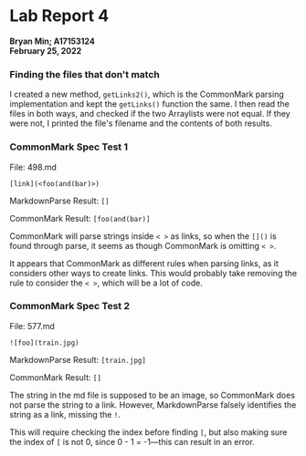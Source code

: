 # Lab Report 4

**Bryan Min; A17153124**\
**February 25, 2022**

### Finding the files that don't match

I created a new method, `getLinks2()`, which is the CommonMark parsing implementation and kept the `getLinks()` function the same. I then read the files in both ways, and checked if the two Arraylists were not equal. If they were not, I printed the file's filename and the contents of both results.


### CommonMark Spec Test 1

File: 498.md
```
[link](<foo(and(bar)>)
```

MarkdownParse Result:
`[]`

CommonMark Result:
`[foo(and(bar)]`

CommonMark will parse strings inside `< >` as links, so when the `[]()` is found through parse, it seems as though CommonMark is omitting `< >`. 

It appears that CommonMark as different rules when parsing links, as it considers other ways to create links. This would probably take removing the rule to consider the `< >`, which will be a lot of code.

### CommonMark Spec Test 2

File: 577.md
```
![foo](train.jpg)
```

MarkdownParse Result:
`[train.jpg]`

CommonMark Result:
`[]`

The string in the md file is supposed to be an image, so CommonMark does not parse the string to a link. However, MarkdownParse falsely identifies the string as a link, missing the `!`.

This will require checking the index before finding `[`, but also making sure the index of `[` is not 0, since 0 - 1 = -1—this can result in an error.


